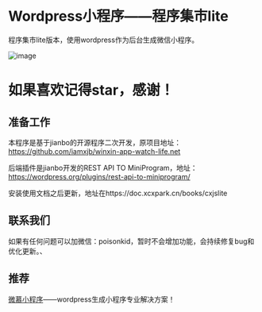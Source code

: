 
# Wordpress小程序——程序集市lite
程序集市lite版本，使用wordpress作为后台生成微信小程序。

![image](https://doc.xcxpark.cn/uploads/projects/cxjslite/1572020e1faf389b.png)
# 如果喜欢记得star，感谢！
## 准备工作
本程序是基于jianbo的开源程序二次开发，原项目地址：https://github.com/iamxjb/winxin-app-watch-life.net

后端插件是jianbo开发的REST API TO MiniProgram，地址：https://wordpress.org/plugins/rest-api-to-miniprogram/

安装使用文档之后更新，地址在https://doc.xcxpark.cn/books/cxjslite

## 联系我们
如果有任何问题可以加微信：poisonkid，暂时不会增加功能，会持续修复bug和优化更新。、



## 推荐

[微慕小程序](https://www.minapper.com/ "微慕小程序")——wordpress生成小程序专业解决方案！


